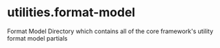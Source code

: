 utilities.format-model
======================

Format Model Directory which contains all of the core framework's utility format model partials
